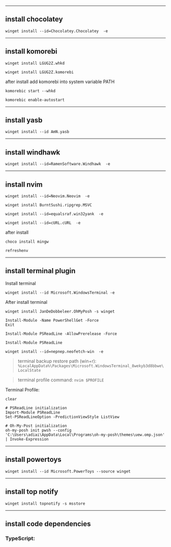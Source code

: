 -------------------------------------------------------------------
## install chocolatey

```
winget install --id=Chocolatey.Chocolatey  -e
```

-------------------------------------------------------------------
## install komorebi

```
winget install LGUG2Z.whkd
```
```
winget install LGUG2Z.komorebi
```

after install add komorebi into system variable PATH

```
komorebic start --whkd
```
```
komorebic enable-autostart
```

-------------------------------------------------------------------
## install yasb

```
winget install --id AmN.yasb
```

-------------------------------------------------------------------
## install windhawk

```
winget install --id=RamenSoftware.Windhawk  -e
```

-------------------------------------------------------------------
## install nvim

```
winget install --id=Neovim.Neovim  -e
```
```
winget install BurntSushi.ripgrep.MSVC
```
```
winget install --id=equalsraf.win32yank  -e
```
```
winget install --id=cURL.cURL  -e
```

after install

```
choco install mingw
```
```
refreshenv
```

-------------------------------------------------------------------
## install terminal plugin

Install terminal
```
winget install --id Microsoft.WindowsTerminal -e
```
After install terminal
```
winget install JanDeDobbeleer.OhMyPosh -s winget
```
```
Install-Module -Name PowerShellGet -Force
Exit
```
```
Install-Module PSReadLine -AllowPrerelease -Force
```
```
Install-Module PSReadLine
```
```
winget install --id=nepnep.neofetch-win  -e
```

> terminal backup restore path (win+r): `%LocalAppData%\Packages\Microsoft.WindowsTerminal_8wekyb3d8bbwe\LocalState`

> terminal profile command: `nvim $PROFILE`

Terminal Profile:
```
clear

# PSReadLine initialization
Import-Module PSReadLine
Set-PSReadLineOption -PredictionViewStyle ListView

# Oh-My-Post initialization
oh-my-posh init pwsh --config 'C:\Users\adiai\AppData\Local\Programs\oh-my-posh\themes\uew.omp.json' | Invoke-Expression
```

-------------------------------------------------------------------
## install powertoys

```
winget install --id Microsoft.PowerToys --source winget
```

-------------------------------------------------------------------
## install top notify

```
winget install topnotify -s msstore
```

-------------------------------------------------------------------
## install code dependencies

### TypeScript: 

